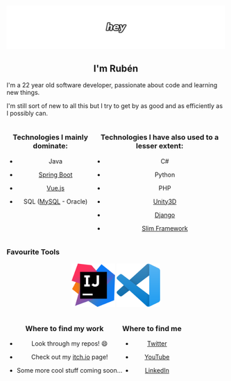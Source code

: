![header](https://github.com/benchi99/benchi99/blob/main/images/_header.png?raw=true)

<h2 align="center">I'm Rubén</h2>

I'm a 22 year old software developer, passionate about code and learning new things.

I'm still sort of new to all this but I try to get by as good and as efficiently as I possibly can.

<div align="center" style="display: flex; flex-direction: row">
    <div>

### Technologies I mainly dominate:

- Java
- [Spring Boot](https://spring.io/)
- [Vue.js](https://vuejs.org/)
- SQL ([MySQL](https://www.mysql.com/) - Oracle)

    </div>

    <div>
### Technologies I have also used to a lesser extent:

- C#
- Python
- PHP
- [Unity3D](https://unity.com/)
- [Django](https://www.djangoproject.com/)
- [Slim Framework](https://www.slimframework.com/)

    </div>
</div>

### Favourite Tools

<p align="center">
    <a href="https://www.jetbrains.com/idea/"><img src="https://github.com/benchi99/benchi99/blob/main/icons/ij_logo.png" height="100" width="100" /></a>
    <a href="https://code.visualstudio.com/"><img src="https://github.com/benchi99/benchi99/blob/main/icons/vscode_logo.png" height="100" width="100" /></a>
</p>

<div align="center" style="display: flex; flex-direction: row">
    <div>

### Where to find my work 

- Look through my repos! 😄
- Check out my [itch.io](https://benchi99.itch.io/) page!
- Some more cool stuff coming soon... 

    </div>

    <div>

### Where to find me

- [Twitter](https://twitter.com/benchi99)
- [YouTube](https://www.youtube.com/channel/UCnbqvh0ZpxVo-WSvY3QivSA)
- [LinkedIn](https://www.linkedin.com/in/rub%C3%A9n-bermejo-romero/)

    </div>
</div>